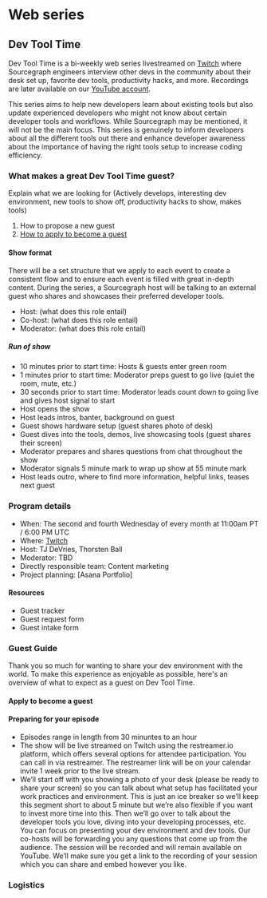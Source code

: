 # Web series

<!-- Describe what a web series is and why we do them at Sourcegraph -->

## Dev Tool Time

Dev Tool Time is a bi-weekly web series livestreamed on [Twitch](https://www.twitch.tv/sourcegraph) where Sourcegraph engineers interview other devs in the community about their desk set up, favorite dev tools, productivity hacks, and more. Recordings are later available on our [YouTube account](https://www.youtube.com/watch?v=W7DHo90Boa4&list=PL6zLuuRVa1_iDEP4EicZ8972RgyccCRGF).

This series aims to help new developers learn about existing tools but also update experienced developers who might not know about certain developer tools and workflows. While Sourcegraph may be mentioned, it will not be the main focus. This series is genuinely to inform developers about all the different tools out there and enhance developer awareness about the importance of having the right tools setup to increase coding efficiency.

### What makes a great Dev Tool Time guest?

Explain what we are looking for (Actively develops, interesting dev environment, new tools to show off, productivity hacks to show, makes tools)

1. How to propose a new guest
2. [How to apply to become a guest](#Apply-to-become-a-guest)

#### Show format

There will be a set structure that we apply to each event to create a consistent flow and to ensure each event is filled with great in-depth content. During the series, a Sourcegraph host will be talking to an external guest who shares and showcases their preferred developer tools.

- Host: (what does this role entail)
- Co-host: (what does this role entail)
- Moderator: (what does this role entail)

##### Run of show

- 10 minutes prior to start time: Hosts & guests enter green room
- 1 minutes prior to start time: Moderator preps guest to go live (quiet the room, mute, etc.)
- 30 seconds prior to start time: Moderator leads count down to going live and gives host signal to start
- Host opens the show
- Host leads intros, banter, background on guest
- Guest shows hardware setup (guest shares photo of desk)
- Guest dives into the tools, demos, live showcasing tools (guest shares their screen)
- Moderator prepares and shares questions from chat throughout the show
- Moderator signals 5 minute mark to wrap up show at 55 minute mark
- Host leads outro, where to find more information, helpful links, teases next guest

### Program details

- When: The second and fourth Wednesday of every month at 11:00am PT / 6:00 PM UTC
- Where: [Twitch](https://www.twitch.tv/sourcegraph/)
- Host: TJ DeVries, Thorsten Ball
- Moderator: TBD
- Directly responsible team: Content marketing
- Project planning: [Asana Portfolio]

#### Resources

- Guest tracker
- Guest request form
- Guest intake form

### Guest Guide

Thank you so much for wanting to share your dev environment with the world. To make this experience as enjoyable as possible, here's an overview of what to expect as a guest on Dev Tool Time.

#### Apply to become a guest

<!-- TODO -->

#### Preparing for your episode

- Episodes range in length from 30 minuntes to an hour
- The show will be live streamed on Twitch using the restreamer.io platform, which offers several options for attendee participation. You can call in via restreamer. The restreamer link will be on your calendar invite 1 week prior to the live stream.
- We’ll start off with you showing a photo of your desk (please be ready to share your screen) so you can talk about what setup has facilitated your work practices and environment. This is just an ice breaker so we’ll keep this segment short to about 5 minute but we’re also flexible if you want to invest more time into this.
  Then we’ll go over to talk about the developer tools you love, diving into your developing processes, etc.
  You can focus on presenting your dev environment and dev tools. Our co-hosts will be forwarding you any questions that come up from the audience.
  The session will be recorded and will remain available on YouTube. We’ll make sure you get a link to the recording of your session which you can share and embed however you like.

### Logistics

<!-- TODO -->
